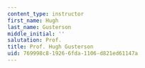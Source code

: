 ```yaml
---
content_type: instructor
first_name: Hugh
last_name: Gusterson
middle_initial: ''
salutation: Prof.
title: Prof. Hugh Gusterson
uid: 769998c8-1926-6fda-1106-d821ed61147a
---
```

